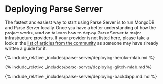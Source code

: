 # Deploying Parse Server

The fastest and easiest way to start using Parse Server is to run MongoDB and Parse Server locally. Once you have a better understanding of how the project works, read on to learn how to deploy Parse Server to major infrastructure providers. If your provider is not listed here, please take a look at the [list of articles from the community](https://github.com/parse-community/parse-server/wiki#community-links) as someone may have already written a guide for it.

{% include_relative _includes/parse-server/deploying-heroku-mlab.md %}

{% include_relative _includes/parse-server/deploying-glitch-mlab.md %}

{% include_relative _includes/parse-server/deploying-back4app.md.md %}
